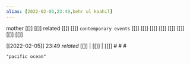 ```yaml
---
alias: [2022-02-05,23:49,behr ul kaahil]
---
```

 mother [[]] [[]]
 related [[]] [[]]
 `contemporary events` [[]] [[]] [[]] [[]] [[]] [[]] [[]] [[]]

[[2022-02-05]] 23:49 _related_ [[]] | [[]] | [[]] # # #

```query
"pacific ocean"
```